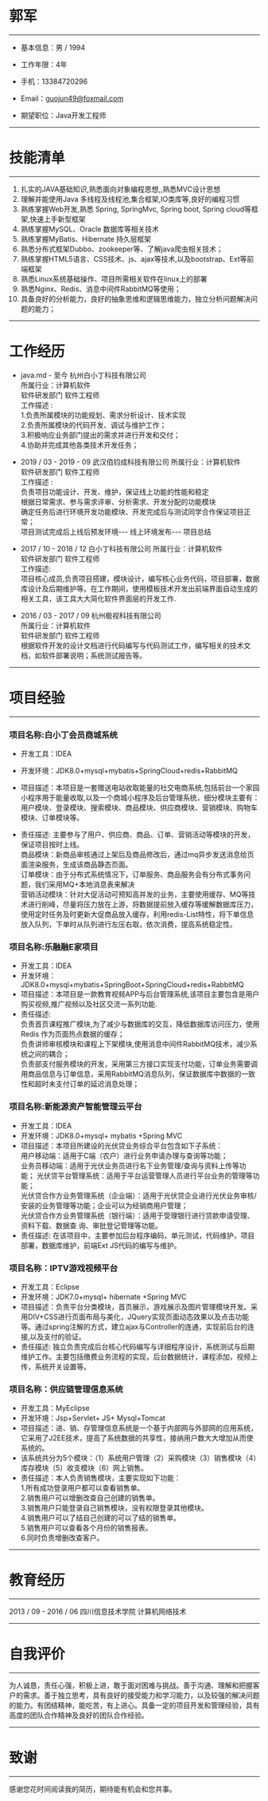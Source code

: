 
# 郭军

---

 - 基本信息：男 / 1994
 - 工作年限：4年

 - 手机：13384720296 
 - Email：guojun49@foxmail.com 

 - 期望职位：Java开发工程师

---

# 技能清单

---

1. 扎实的JAVA基础知识,熟悉面向对象编程思想,,熟悉MVC设计思想
2. 理解并能使用Java 多线程及线程池,集合框架,IO类库等,良好的编程习惯
3. 熟练掌握Web开发,熟悉 Spring, SpringMvc, Spring boot, Spring cloud等框架,快速上手新型框架
4. 熟练掌握MySQL、Oracle 数据库等相关技术
5. 熟练掌握MyBatis、Hibernate 持久层框架
6. 熟悉分布式框架Dubbo、zookeeper等、了解java爬虫相关技术；
7. 熟练掌握HTML5语言、CSS技术、js、ajax等技术,以及bootstrap、Ext等前端框架
8. 熟悉Linux系统基础操作、项目所需相关软件在linux上的部署
9. 熟悉Nginx、Redis、消息中间件RabbitMQ等使用；
10. 具备良好的分析能力，良好的抽象思维和逻辑思维能力，独立分析问题解决问题的能力；

---

# 工作经历

 - java.md - 至今 杭州白小丁科技有限公司   
    所属行业：计算机软件  
    软件研发部门 软件工程师  
    工作描述 :  
     1.负责所属模块的功能规划、需求分析设计、技术实现  
     2.负责所属模块的代码开发、调试与维护工作；     
     3.积极响应业务部门提出的需求并进行开发和交付；   
     4.协助并完成其他各类技术开发任务； 


- 2019 / 03 - 2019 - 09 武汉佰钧成科技有限公司
    所属行业：计算机软件  
    软件研发部门 软件工程师    
    工作描述 :  
     负责项目功能设计、开发、维护，保证线上功能的性能和稳定    
     根据日常需求、参与需求评审、分析需求、开发分配的功能模块   
     确定任务后进行环境开发功能模块、开发完成后与测试同学合作保证项目正常；    
     项目测试完成后上线后预发环境--- 线上环境发布--- 项目总结   
    

 - 2017 / 10 - 2018 / 12   白小丁科技有限公司
    所属行业：计算机软件  
    软件研发部门 软件工程师  
    工作描述:   
    项目核心成员,负责项目搭建，模块设计，编写核心业务代码，项目部署，数据库设计及后期维护等。在工作期间，使用模板技术开发出前端界面自动生成的相关工具，该工具大大简化软件界面层的开发工作.


-  2016 / 03 - 2017 / 09 杭州极视科技有限公司  
   所属行业：计算机软件  
   软件研发部门 软件工程师  
   根据软件开发的设计文档进行代码编写与代码测试工作，编写相关的技术文档，如软件部署说明；系统测试报告等。

---
# 项目经验

---

### 项目名称:白小丁会员商城系统

- 开发工具：IDEA
- 开发环境：JDK8.0+mysql+mybatis+SpringCloud+redis+RabbitMQ

- 项目描述：本项目是一套赠送电站收取能量的社交电商系统,包括前台一个家园小程序用于能量收取,以及一个商城小程序及后台管理系统，细分模块主要有：用户模块、登录模块、搜索模块、商品模块、供应商模块、营销模块、购物车模块、订单模块等。
- 责任描述: 主要参与了用户、供应商、商品、订单、营销活动等模块的开发，保证项目按时上线。         
商品模块：新商品审核通过上架后及商品修改后，通过mq异步发送消息给页面渲染服务，生成该商品静态页面。    
订单模块：由于分布式系统情况下，订单服务、商品服务会有分布式事务问题，我们采用MQ+本地消息表来解决      
营销活动模块：针对大促活动可预知高并发的业务，主要使用缓存、MQ等技术进行削峰，尽量将压力放在上游，将数据提前放入缓存等缓解数据库压力，使用定时任务及时更新大促商品放入缓存，利用redis-List特性，将下单信息放入队列，下单时从队列进行左压右取，依次消费，提高系统稳定性。


### 项目名称:乐融融E家项目

- 开发工具：IDEA
- 开发环境：JDK8.0+mysql+mybatis+SpringBoot+SpringCloud+redis+RabbitMQ
- 项目描述：本项目是一款教育视频APP与后台管理系统,该项目主要包含是用户购买视频,推广视频以及社区交流一系列功能.
- 责任描述:     
负责首页课程推广模块,为了减少与数据库的交互，降低数据库访问压力，使用Redis 作为页面热点数据的缓存；   
负责讲师审核模块和课程上下架模块,使用消息中间件RabbitMQ技术，减少系统之间的耦合；   
负责部支付服务模块的开发，采用第三方接口实现支付功能，订单业务需要调用商品信息与订单信息，采用RabbitMQ消息队列，保证数据库中数据的一致性和超时未支付订单的延迟消息处理；   


### 项目名称:新能源资产智能管理云平台
- 开发工具：IDEA
- 开发环境：JDK8.0+mysql+ mybatis +Spring MVC
- 项目描述：本项目所建设的光伏贷业务综合平台包含如下子系统：     
用户移动端：适用于C端（农户）进行业务申请办理与查询等功能；  
业务员移动端：适用于光伏业务员进行名下业务管理/查询与资料上传等功能； 
光伏贷平台管理系统：适用于平台运营管理人员进行平台业务的管理等功能；    
光伏贷合作方业务管理系统（企业端）：适用于光伏贷企业进行光伏业务审核/安装的业务管理等功能；企业可以为经销商用户管理；     
光伏贷合作方业务管理系统（银行端）：适用于受理银行进行贷款申请受理、资料下载、数据查
询、审批登记管理等功能。
- 责任描述: 在该项目中，主要参加后台程序编码，单元测试，代码维护，项目部署，数据库维护，前端Ext JS代码的编写与维护。

### 项目名称：IPTV游戏视频平台
- 开发工具：Eclipse
- 开发环境：JDK7.0+mysql+ hibernate +Spring MVC
- 项目描述：负责平台分类模块，首页展示，游戏展示及图片管理模块开发。采用DIV+CSS进行页面布局与美化，JQuery实现页面动态效果以及点击功能等。通过spring注解的方式，建立ajax与Controller的连通，实现前后台的连接,以及支付的验证。
- 责任描述: 独立负责完成后台核心代码编写与详细程序设计，系统测试与后期维护工作。主要包括缴费业务流程的实现，后台数据统计，课程添加，视频上传，系统开关设置等。

### 项目名称：供应链管理信息系统
- 开发工具：MyEclipse  
- 开发环境：Jsp+Servlet+ JS+ Mysql+Tomcat  
- 项目描述：进、销、存管理信息系统是一个基于内部网与外部网的应用系统，它采用了J2EE技术，提高了系统数据的共享性，接纳用户数大大增加从而使系统的。   
- 该系统共分为5个模块：（1）系统用户管理（2）采购模块（3）销售模块（4）库存模块（5）收支模块（6）网上销售。    
- 责任描述：本人负责销售模块，主要实现如下功能：     
    1.所有成功登录用户都可以查看销售单。  
    2.销售用户可以增删改查自己创建的销售单。    
    3.销售用户只能登录自己销售模块，没有权限登录其他模块。  
    4.销售用户可以了结自己创建的可以了结的销售单。     
    5.销售用户可以查看各个月份的销售报表。     
    6.同时负责增删改查客户。    

---
# 教育经历

---
 2013 / 09 - 2016 / 06 四川信息技术学院 计算机网络技术

---
# 自我评价

---

为人诚恳，责任心强，积极上进，敢于面对困难与挑战。善于沟通、理解和把握客户的需求。善于独立思考，具有良好的接受能力和学习能力，以及较强的解决问题的能力。有团结精神，能吃苦，有上进心。具备一定的项目开发和管理经验，具有高度的团队合作精神及良好的团队合作经验。

---
# 致谢

---

感谢您花时间阅读我的简历，期待能有机会和您共事。
